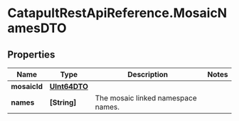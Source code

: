 # CatapultRestApiReference.MosaicNamesDTO

## Properties
Name | Type | Description | Notes
------------ | ------------- | ------------- | -------------
**mosaicId** | [**UInt64DTO**](UInt64DTO.md) |  | 
**names** | **[String]** | The mosaic linked namespace names. | 


